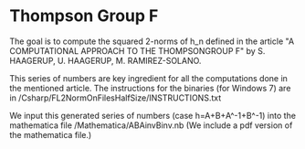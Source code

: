 Thompson Group F 
=============
The goal is to compute the squared 2-norms of h_n  defined in the article 
"A COMPUTATIONAL APPROACH TO THE THOMPSONGROUP F" 
by  S. HAAGERUP, U. HAAGERUP, M. RAMIREZ-SOLANO.

This series of numbers are key ingredient for all the computations done in the mentioned article.
The instructions for the binaries (for Windows 7)  are in /Csharp/FL2NormOnFilesHalfSize/INSTRUCTIONS.txt

We input this generated series of numbers (case h=A+B+A^-1+B^-1) into the mathematica file /Mathematica/ABAinvBinv.nb
(We include a pdf version of the mathematica file.)

